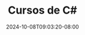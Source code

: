 ---
title: "Cursos de C#"
date: 2024-10-08T09:03:20-08:00
draft: true
description: "Uma lista de cursos focados em c#"
---